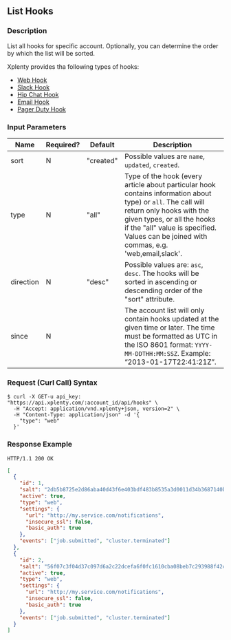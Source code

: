 ## List Hooks

### Description
List all hooks for specific account. Optionally, you can determine the order by which the list will be sorted.

Xplenty provides tha following types of hooks:

* [Web Hook](https://github.com/xplenty/xplenty-api-doc-v2/blob/master/resources/hooks/web-hook.md)
* [Slack Hook](https://github.com/xplenty/xplenty-api-doc-v2/blob/master/resources/hooks/slack-hook.md)
* [Hip Chat Hook](https://github.com/xplenty/xplenty-api-doc-v2/blob/master/resources/hooks/hip-chat-hook.md)
* [Email Hook](https://github.com/xplenty/xplenty-api-doc-v2/blob/master/resources/hooks/email-hook.md)
* [Pager Duty Hook](https://github.com/xplenty/xplenty-api-doc-v2/blob/master/resources/hooks/pager-duty-hook.md)

### Input Parameters

|Name|Required?|Default|Description|
|----|---------|-------|-----------|
sort|N|"created"|Possible values are  ```name```, ```updated```, ```created```.
type|N|"all" |Type of the hook (every article about particular hook contains information about type) or ```all```. The call will return only hooks with the given types, or all the hooks if the "all" value is specified. Values can be joined with commas, e.g. 'web,email,slack'.
direction|N|"desc"|Possible values are: ```asc```, ```desc```. The hooks will be sorted in ascending or descending order of the "sort" attribute.
since|N| |The account list will only contain hooks updated at the given time or later. The time must be formatted as UTC in the ISO 8601 format: ```YYYY-MM-DDTHH:MM:SSZ```. Example: “2013-01-17T22:41:21Z”.

### Request (Curl Call) Syntax
```shell
$ curl -X GET-u api_key: "https://api.xplenty.com/:account_id/api/hooks" \
  -H "Accept: application/vnd.xplenty+json, version=2" \
  -H "Content-Type: application/json" -d '{
    "type": "web"
  }'
```

### Response Example
```HTTP
HTTP/1.1 200 OK
```

```json
[
  {
    "id": 1,
    "salt": "2db5b8725e2d86aba40d43f6e403bdf483b8535a3d0011d34b3687140b52bc8c",
    "active": true,
    "type": "web",
    "settings": {
      "url": "http://my.service.com/notifications",
      "insecure_ssl": false,
      "basic_auth": true
    },
    "events": ["job.submitted", "cluster.terminated"]
  },
  {
    "id": 2,
    "salt": "56f07c3f04d37c097d6a2c22dcefa6f0fc1610cba08beb7c293988f42cb8ed14",
    "active": true,
    "type": "web",
    "settings": {
      "url": "http://my.service.com/notifications",
      "insecure_ssl": false,
      "basic_auth": true
    },
    "events": ["job.submitted", "cluster.terminated"]
  }
]
```

